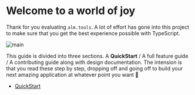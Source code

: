 # Welcome to a world of joy
Thank for you evaluating `alm.tools`. A lot of effort has gone into this project to make sure that you get the best experience possible with TypeScript.

![main](https://raw.githubusercontent.com/alm-tools/alm-tools.github.io/master/screens/main.png)

This guide is divided into three sections. A **QuickStart** / A full feature guide / A contributing guide along with design documentation. The intension is that you read these step by step, dropping off and going off to build your next amazing application at whatever point you want 🌹

* [QuickStart](/docs/quickstart.md)
